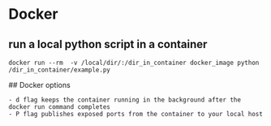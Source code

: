 # Docker

## run a local python script in a container
	docker run --rm  -v /local/dir/:/dir_in_container docker_image python /dir_in_container/example.py

## Docker options

	- d flag keeps the container running in the background after the docker run command completes 
	- P flag publishes exposed ports from the container to your local host


